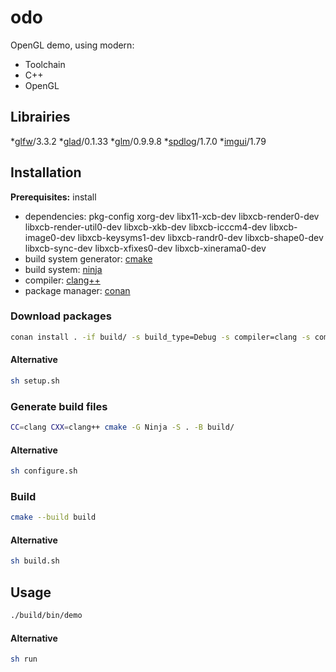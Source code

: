 # odo
OpenGL demo, using modern:
* Toolchain
* C++
* OpenGL

## Librairies
*[glfw](https://github.com/glfw/glfw/)/3.3.2
*[glad](https://github.com/Dav1dde/glad/)/0.1.33
*[glm](https://github.com/g-truc/glm/)/0.9.9.8
*[spdlog](https://github.com/gabime/spdlog/)/1.7.0
*[imgui](https://github.com/ocornut/imgui/)/1.79

## Installation

**Prerequisites:** install 
* dependencies: pkg-config xorg-dev libx11-xcb-dev libxcb-render0-dev libxcb-render-util0-dev libxcb-xkb-dev libxcb-icccm4-dev libxcb-image0-dev libxcb-keysyms1-dev libxcb-randr0-dev libxcb-shape0-dev libxcb-sync-dev libxcb-xfixes0-dev libxcb-xinerama0-dev
* build system generator: [cmake](https://cmake.org/)
* build system: [ninja](https://ninja-build.org/)
* compiler: [clang++](https://clang.llvm.org/)
* package manager: [conan](https://conan.io/)

### Download packages

```bash
conan install . -if build/ -s build_type=Debug -s compiler=clang -s compiler.version=10 -s compiler.libcxx=libstdc++11 -e CC=clang -e CXX=clang++ -b outdated
```

#### Alternative

```bash
sh setup.sh
````

### Generate build files

```bash
CC=clang CXX=clang++ cmake -G Ninja -S . -B build/
```

#### Alternative

```bash
sh configure.sh
````

### Build

```bash
cmake --build build
```

#### Alternative

```bash
sh build.sh
````

## Usage

```bash
./build/bin/demo
````

#### Alternative

```bash
sh run
````
